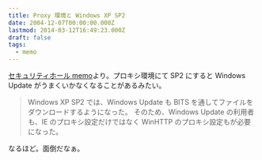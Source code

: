 ```yaml
---
title: Proxy 環境と Windows XP SP2
date: 2004-12-07T00:00:00.000Z
lastmod: 2014-03-12T16:49:23.000Z
draft: false
tags:
  - memo
---
```


[セキュリティホール memo](http://www.st.ryukoku.ac.jp/~kjm/security/memo/2004/12.html#20041207_SP2)より。プロキシ環境にて SP2 にすると Windows Update がうまくいかなくなることがあるみたい。

> Windows XP SP2 では、Windows Update も BITS を通してファイルをダウンロードするようになった。 そのため、Windows Update の利用者も、IE のプロキシ設定だけではなく WinHTTP のプロキシ設定もが必要になった。

なるほど。面倒だなぁ。
